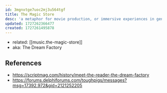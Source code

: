 ```yaml
---
id: 3mgnxtge7uoc2mj3u564tgf
title: The Magic Store
desc: 'a metaphor for movie production, or immersive experiences in general'
updated: 1727262366477
created: 1727261495878
---
```


- related: [[music.the-magic-store]]
- aka: The Dream Factory


## References

- https://scriptmag.com/history/meet-the-reader-the-dream-factory
- https://forums.delphiforums.com/toughpigs/messages?msg=17392.972&gid=2121252205